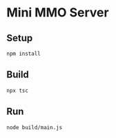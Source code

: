 # Mini MMO Server
## Setup
```
npm install
```
## Build
```
npx tsc
```
## Run
```
node build/main.js
```